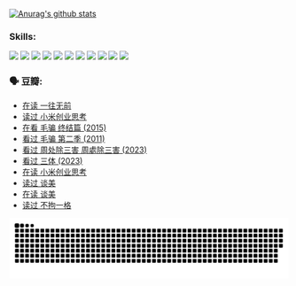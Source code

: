 
[![Anurag's github stats](https://github-readme-stats.vercel.app/api?username=w940853815)](https://github.com/anuraghazra/github-readme-stats)

### Skills:

<code><img height="32" src="https://cdn.jsdelivr.net/npm/simple-icons@v5/icons/python.svg"></code>
<code><img height="32" src="https://cdn.jsdelivr.net/npm/simple-icons@v5/icons/javascript.svg"></code>
<code><img height="32" src="https://cdn.jsdelivr.net/npm/simple-icons@v5/icons/django.svg"></code>
<code><img height="32" src="https://cdn.jsdelivr.net/npm/simple-icons@v5/icons/flask.svg"></code>
<code><img height="32" src="https://cdn.jsdelivr.net/npm/simple-icons@v5/icons/vuetify.svg"></code>
<code><img height="32" src="https://cdn.jsdelivr.net/npm/simple-icons@v5/icons/git.svg"></code>
<code><img height="32" src="https://cdn.jsdelivr.net/npm/simple-icons@v5/icons/docker.svg"></code>
<code><img height="32" src="https://cdn.jsdelivr.net/npm/simple-icons@v5/icons/postgresql.svg"></code>
<code><img height="32" src="https://cdn.jsdelivr.net/npm/simple-icons@v5/icons/elasticsearch.svg"></code>
<code><img height="32" src="https://cdn.jsdelivr.net/npm/simple-icons@v5/icons/macos.svg"></code>
<code><img height="32" src="https://cdn.jsdelivr.net/npm/simple-icons@v5/icons/linux.svg"></code>

### 🗣 豆瓣:

<!-- DOUBAN-ACTIVITIES:START -->
- [在读 一往无前](https://www.douban.com/people/136069238/status/4590507310/?_i=14998311)
- [读过 小米创业思考](https://www.douban.com/people/136069238/status/4590506983/?_i=14998311)
- [在看 毛骗 终结篇‎ (2015)](https://www.douban.com/people/136069238/status/4581971924/?_i=14998311)
- [看过 毛骗 第二季‎ (2011)](https://www.douban.com/people/136069238/status/4581971810/?_i=14998311)
- [看过 周处除三害 周處除三害‎ (2023)](https://www.douban.com/people/136069238/status/4575646701/?_i=14998311)
- [看过 三体‎ (2023)](https://www.douban.com/people/136069238/status/4574263039/?_i=14998311)
- [在读 小米创业思考](https://www.douban.com/people/136069238/status/4572047905/?_i=14998311)
- [读过 谈美](https://www.douban.com/people/136069238/status/4572047629/?_i=14998311)
- [在读 谈美](https://www.douban.com/people/136069238/status/4560861771/?_i=14998311)
- [读过 不拘一格](https://www.douban.com/people/136069238/status/4560861445/?_i=14998311)
<!-- DOUBAN-ACTIVITIES:END -->


![Snake animation](https://raw.githubusercontent.com/w940853815/w940853815/output/github-contribution-grid-snake.svg)

<!--
**w940853815/w940853815** is a ✨ _special_ ✨ repository because its `README.md` (this file) appears on your GitHub profile.

Here are some ideas to get you started:

- 🔭 I’m currently working on ...
- 🌱 I’m currently learning ...
- 👯 I’m looking to collaborate on ...
- 🤔 I’m looking for help with ...
- 💬 Ask me about ...
- 📫 How to reach me: ...
- 😄 Pronouns: ...
- ⚡ Fun fact: ...
-->
